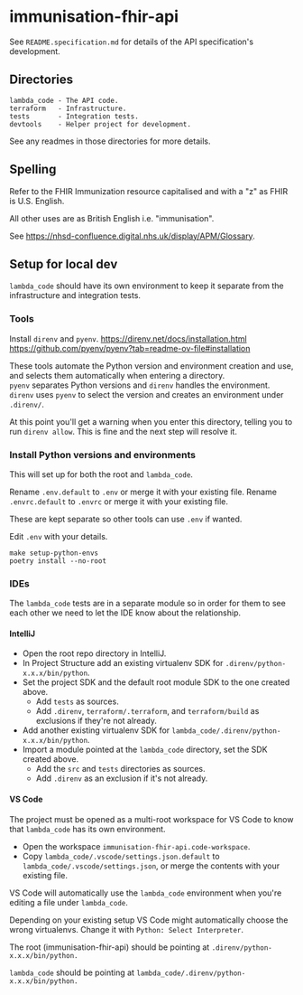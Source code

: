 # immunisation-fhir-api

See `README.specification.md` for details of the API specification's development.


## Directories

```
lambda_code - The API code.
terraform   - Infrastructure.
tests       - Integration tests.
devtools    - Helper project for development.
```

See any readmes in those directories for more details.


## Spelling

Refer to the FHIR Immunization resource capitalised and with a "z" as FHIR is U.S. English.

All other uses are as British English i.e. "immunisation".

See https://nhsd-confluence.digital.nhs.uk/display/APM/Glossary.


## Setup for local dev

`lambda_code` should have its own environment to keep it separate from the infrastructure and integration tests.

### Tools

Install `direnv` and `pyenv`.
https://direnv.net/docs/installation.html
https://github.com/pyenv/pyenv?tab=readme-ov-file#installation

These tools automate the Python version and environment creation and use, and selects them automatically when entering a directory.  
`pyenv` separates Python versions and `direnv` handles the environment.
`direnv` uses `pyenv` to select the version and creates an environment under `.direnv/`.

At this point you'll get a warning when you enter this directory, telling you to run `direnv allow`. This is fine and the next step will resolve it.

### Install Python versions and environments

This will set up for both the root and `lambda_code`.

Rename `.env.default` to `.env` or merge it with your existing file.
Rename `.envrc.default` to `.envrc` or merge it with your existing file. 

These are kept separate so other tools can use `.env` if wanted.

Edit `.env` with your details.

```shell
make setup-python-envs
poetry install --no-root
```


### IDEs

The `lambda_code` tests are in a separate module so in order for them to see each other we need to let the IDE know about the relationship.

#### IntelliJ

- Open the root repo directory in IntelliJ.
- In Project Structure add an existing virtualenv SDK for `.direnv/python-x.x.x/bin/python`.
- Set the project SDK and the default root module SDK to the one created above.
  - Add `tests` as sources.
  - Add `.direnv`, `terraform/.terraform`, and `terraform/build` as exclusions if they're not already.
- Add another existing virtualenv SDK for `lambda_code/.direnv/python-x.x.x/bin/python`.
- Import a module pointed at the `lambda_code` directory, set the SDK created above.
  - Add the `src` and `tests` directories as sources.
  - Add `.direnv` as an exclusion if it's not already.


#### VS Code

The project must be opened as a multi-root workspace for VS Code to know that `lambda_code` has its own environment.

- Open the workspace `immunisation-fhir-api.code-workspace`.
- Copy `lambda_code/.vscode/settings.json.default` to `lambda_code/.vscode/settings.json`, or merge the contents with your existing file.

VS Code will automatically use the `lambda_code` environment when you're editing a file under `lambda_code`.

Depending on your existing setup VS Code might automatically choose the wrong virtualenvs. Change it with `Python: Select Interpreter`.

The root (immunisation-fhir-api) should be pointing at `.direnv/python-x.x.x/bin/python.`

`lambda_code` should be pointing at `lambda_code/.direnv/python-x.x.x/bin/python.`

